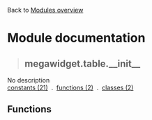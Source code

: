 Back to [Modules overview](https://github.com/pyrustic/megawidget/blob/master/docs/modules/README.md)
  
# Module documentation
>## megawidget.table.\_\_init\_\_
No description
<br>
[constants (21)](https://github.com/pyrustic/megawidget/blob/master/docs/modules/content/megawidget.table.__init__/constants.md) &nbsp;.&nbsp; [functions (2)](https://github.com/pyrustic/megawidget/blob/master/docs/modules/content/megawidget.table.__init__/functions.md) &nbsp;.&nbsp; [classes (2)](https://github.com/pyrustic/megawidget/blob/master/docs/modules/content/megawidget.table.__init__/classes.md)


## Functions

